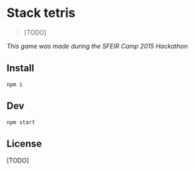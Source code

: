 # Stack tetris

> [TODO]

_This game was made during the SFEIR Camp 2015 Hackathon_

## Install

```
npm i
```

## Dev

```
npm start
```

## License

[TODO]
